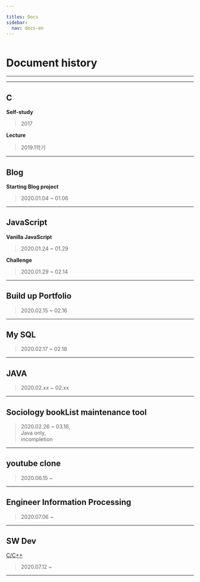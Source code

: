 ```yaml
---

titles: Docs
sidebar:
  nav: docs-en
---
```



<img class="image image--xl" src=""/>


# **Document history**

  


  

---

---

  



## C

**Self-study**

> 2017 

  

**Lecture**

> 2019.1학기

  

---

## Blog

**Starting Blog project**
> 2020.01.04 ~ 01.06

  

---

## JavaScript

**Vanilla JavaScript**
>2020.01.24 ~ 01.29

   

**Challenge**

> 2020.01.29 ~ 02.14

  

---

##  Build up Portfolio

> 2020.02.15 ~ 02.16

  

---

##  My SQL

> 2020.02.17 ~ 02.18

  

---

## JAVA

> 2020.02.xx ~ 02.xx

  

---

## Sociology bookList maintenance tool

> 2020.02.26 ~ 03.16,  
>  Java only,  
>  incompletion  

  

---

## youtube clone

> 2020.06.15 ~ 

  

---

##  Engineer Information Processing

> 2020.07.06 ~

  

---

## SW Dev

[C/C++](https://comento.kr/edu/learn/ITSW/SW%EA%B0%9C%EB%B0%9C-G261)

> 2020.07.12 ~



---